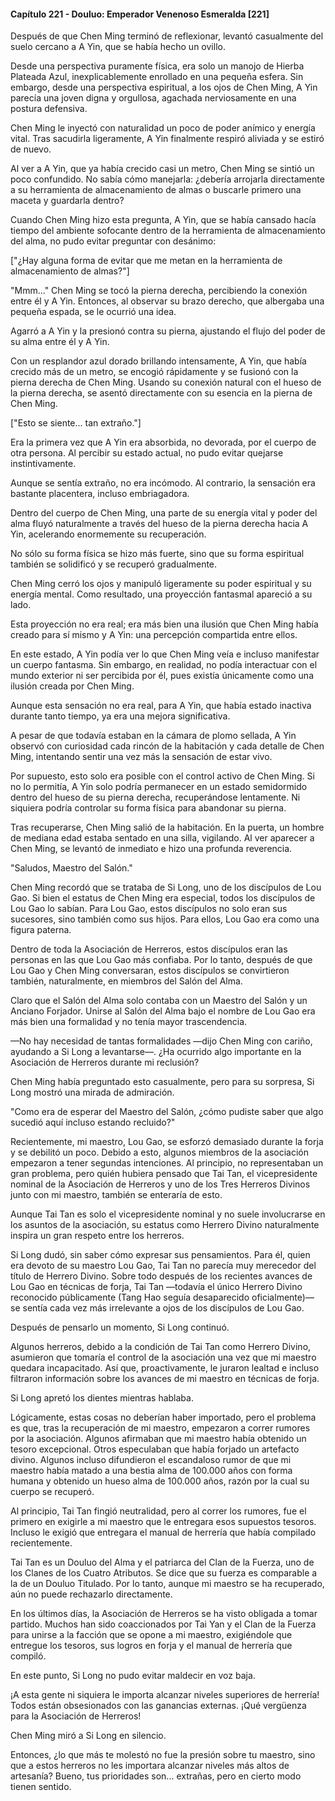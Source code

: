 
#### Capítulo 221 - Douluo: Emperador Venenoso Esmeralda [221]

Después de que Chen Ming terminó de reflexionar, levantó casualmente del suelo cercano a A Yin, que se había hecho un ovillo.

Desde una perspectiva puramente física, era solo un manojo de Hierba Plateada Azul, inexplicablemente enrollado en una pequeña esfera. Sin embargo, desde una perspectiva espiritual, a los ojos de Chen Ming, A Yin parecía una joven digna y orgullosa, agachada nerviosamente en una postura defensiva.

Chen Ming le inyectó con naturalidad un poco de poder anímico y energía vital. Tras sacudirla ligeramente, A Yin finalmente respiró aliviada y se estiró de nuevo.

Al ver a A Yin, que ya había crecido casi un metro, Chen Ming se sintió un poco confundido. No sabía cómo manejarla: ¿debería arrojarla directamente a su herramienta de almacenamiento de almas o buscarle primero una maceta y guardarla dentro?

Cuando Chen Ming hizo esta pregunta, A Yin, que se había cansado hacía tiempo del ambiente sofocante dentro de la herramienta de almacenamiento del alma, no pudo evitar preguntar con desánimo:

["¿Hay alguna forma de evitar que me metan en la herramienta de almacenamiento de almas?"]

"Mmm..." Chen Ming se tocó la pierna derecha, percibiendo la conexión entre él y A Yin. Entonces, al observar su brazo derecho, que albergaba una pequeña espada, se le ocurrió una idea.

Agarró a A Yin y la presionó contra su pierna, ajustando el flujo del poder de su alma entre él y A Yin.

Con un resplandor azul dorado brillando intensamente, A Yin, que había crecido más de un metro, se encogió rápidamente y se fusionó con la pierna derecha de Chen Ming. Usando su conexión natural con el hueso de la pierna derecha, se asentó directamente con su esencia en la pierna de Chen Ming.

["Esto se siente... tan extraño."]

Era la primera vez que A Yin era absorbida, no devorada, por el cuerpo de otra persona. Al percibir su estado actual, no pudo evitar quejarse instintivamente.

Aunque se sentía extraño, no era incómodo. Al contrario, la sensación era bastante placentera, incluso embriagadora.

Dentro del cuerpo de Chen Ming, una parte de su energía vital y poder del alma fluyó naturalmente a través del hueso de la pierna derecha hacia A Yin, acelerando enormemente su recuperación.

No sólo su forma física se hizo más fuerte, sino que su forma espiritual también se solidificó y se recuperó gradualmente.

Chen Ming cerró los ojos y manipuló ligeramente su poder espiritual y su energía mental. Como resultado, una proyección fantasmal apareció a su lado.

Esta proyección no era real; era más bien una ilusión que Chen Ming había creado para sí mismo y A Yin: una percepción compartida entre ellos.

En este estado, A Yin podía ver lo que Chen Ming veía e incluso manifestar un cuerpo fantasma. Sin embargo, en realidad, no podía interactuar con el mundo exterior ni ser percibida por él, pues existía únicamente como una ilusión creada por Chen Ming.

Aunque esta sensación no era real, para A Yin, que había estado inactiva durante tanto tiempo, ya era una mejora significativa.

A pesar de que todavía estaban en la cámara de plomo sellada, A Yin observó con curiosidad cada rincón de la habitación y cada detalle de Chen Ming, intentando sentir una vez más la sensación de estar vivo.

Por supuesto, esto solo era posible con el control activo de Chen Ming. Si no lo permitía, A Yin solo podría permanecer en un estado semidormido dentro del hueso de su pierna derecha, recuperándose lentamente. Ni siquiera podría controlar su forma física para abandonar su pierna.

Tras recuperarse, Chen Ming salió de la habitación. En la puerta, un hombre de mediana edad estaba sentado en una silla, vigilando. Al ver aparecer a Chen Ming, se levantó de inmediato e hizo una profunda reverencia.

"Saludos, Maestro del Salón."

Chen Ming recordó que se trataba de Si Long, uno de los discípulos de Lou Gao. Si bien el estatus de Chen Ming era especial, todos los discípulos de Lou Gao lo sabían. Para Lou Gao, estos discípulos no solo eran sus sucesores, sino también como sus hijos. Para ellos, Lou Gao era como una figura paterna.

Dentro de toda la Asociación de Herreros, estos discípulos eran las personas en las que Lou Gao más confiaba. Por lo tanto, después de que Lou Gao y Chen Ming conversaran, estos discípulos se convirtieron también, naturalmente, en miembros del Salón del Alma.

Claro que el Salón del Alma solo contaba con un Maestro del Salón y un Anciano Forjador. Unirse al Salón del Alma bajo el nombre de Lou Gao era más bien una formalidad y no tenía mayor trascendencia.

—No hay necesidad de tantas formalidades —dijo Chen Ming con cariño, ayudando a Si Long a levantarse—. ¿Ha ocurrido algo importante en la Asociación de Herreros durante mi reclusión?

Chen Ming había preguntado esto casualmente, pero para su sorpresa, Si Long mostró una mirada de admiración.

"Como era de esperar del Maestro del Salón, ¿cómo pudiste saber que algo sucedió aquí incluso estando recluido?"

Recientemente, mi maestro, Lou Gao, se esforzó demasiado durante la forja y se debilitó un poco. Debido a esto, algunos miembros de la asociación empezaron a tener segundas intenciones. Al principio, no representaban un gran problema, pero quién hubiera pensado que Tai Tan, el vicepresidente nominal de la Asociación de Herreros y uno de los Tres Herreros Divinos junto con mi maestro, también se enteraría de esto.

Aunque Tai Tan es solo el vicepresidente nominal y no suele involucrarse en los asuntos de la asociación, su estatus como Herrero Divino naturalmente inspira un gran respeto entre los herreros.

Si Long dudó, sin saber cómo expresar sus pensamientos. Para él, quien era devoto de su maestro Lou Gao, Tai Tan no parecía muy merecedor del título de Herrero Divino. Sobre todo después de los recientes avances de Lou Gao en técnicas de forja, Tai Tan —todavía el único Herrero Divino reconocido públicamente (Tang Hao seguía desaparecido oficialmente)— se sentía cada vez más irrelevante a ojos de los discípulos de Lou Gao.

Después de pensarlo un momento, Si Long continuó.

Algunos herreros, debido a la condición de Tai Tan como Herrero Divino, asumieron que tomaría el control de la asociación una vez que mi maestro quedara incapacitado. Así que, proactivamente, le juraron lealtad e incluso filtraron información sobre los avances de mi maestro en técnicas de forja.

Si Long apretó los dientes mientras hablaba.

Lógicamente, estas cosas no deberían haber importado, pero el problema es que, tras la recuperación de mi maestro, empezaron a correr rumores por la asociación. Algunos afirmaban que mi maestro había obtenido un tesoro excepcional. Otros especulaban que había forjado un artefacto divino. Algunos incluso difundieron el escandaloso rumor de que mi maestro había matado a una bestia alma de 100.000 años con forma humana y obtenido un hueso alma de 100.000 años, razón por la cual su cuerpo se recuperó.

Al principio, Tai Tan fingió neutralidad, pero al correr los rumores, fue el primero en exigirle a mi maestro que le entregara esos supuestos tesoros. Incluso le exigió que entregara el manual de herrería que había compilado recientemente.

Tai Tan es un Douluo del Alma y el patriarca del Clan de la Fuerza, uno de los Clanes de los Cuatro Atributos. Se dice que su fuerza es comparable a la de un Douluo Titulado. Por lo tanto, aunque mi maestro se ha recuperado, aún no puede rechazarlo directamente.

En los últimos días, la Asociación de Herreros se ha visto obligada a tomar partido. Muchos han sido coaccionados por Tai Yan y el Clan de la Fuerza para unirse a la facción que se opone a mi maestro, exigiéndole que entregue los tesoros, sus logros en forja y el manual de herrería que compiló.

En este punto, Si Long no pudo evitar maldecir en voz baja.

¡A esta gente ni siquiera le importa alcanzar niveles superiores de herrería! Todos están obsesionados con las ganancias externas. ¡Qué vergüenza para la Asociación de Herreros!

Chen Ming miró a Si Long en silencio.

Entonces, ¿lo que más te molestó no fue la presión sobre tu maestro, sino que a estos herreros no les importara alcanzar niveles más altos de artesanía? Bueno, tus prioridades son... extrañas, pero en cierto modo tienen sentido.